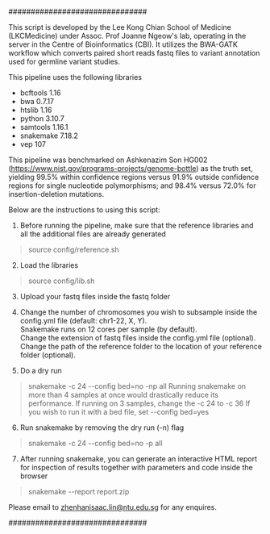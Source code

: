###############################

This script is developed by the Lee Kong Chian School of Medicine (LKCMedicine) under Assoc. Prof Joanne Ngeow's lab, operating in the server in the Centre of Bioinformatics (CBI). It utilizes the BWA-GATK workflow which converts paired short reads fastq files to variant annotation used for germline variant studies.

This pipeline uses the following libraries
- bcftools 1.16
- bwa 0.7.17
- htslib 1.16
- python 3.10.7
- samtools 1.16.1
- snakemake 7.18.2
- vep 107

This pipeline was benchmarked on Ashkenazim Son HG002 (https://www.nist.gov/programs-projects/genome-bottle) as the truth set, yielding 99.5% within confidence regions versus 91.9% outside confidence regions for single nucleotide polymorphisms; and 98.4% versus 72.0% for insertion-deletion mutations.

Below are the instructions to using this script:

1. Before running the pipeline, make sure that the reference libraries and all the additional files are already generated
> source config/reference.sh

2. Load the libraries
> source config/lib.sh

3. Upload your fastq files inside the fastq folder

4. Change the number of chromosomes you wish to subsample inside the config.yml file (default: chr1-22, X, Y).   
Snakemake runs on 12 cores per sample (by default).  
Change the extension of fastq files inside the config.yml file (optional).  
Change the path of the reference folder to the location of your reference folder (optional).  

5. Do a dry run
> snakemake -c 24 --config bed=no -np all
Running snakemake on more than 4 samples at once would drastically reduce its performance.
If running on 3 samples, change the -c 24 to -c 36
If you wish to run it with a bed file, set --config bed=yes

6. Run snakemake by removing the dry run (-n) flag
> snakemake -c 24 --config bed=no -p all

7. After running snakemake, you can generate an interactive HTML report for inspection of results together with parameters and code inside the browser
> snakemake --report report.zip

Please email to zhenhanisaac.lin@ntu.edu.sg for any enquires.

###############################
